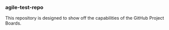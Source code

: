 ### agile-test-repo
This repository is designed to show off the capabilities of the GitHub Project Boards.
